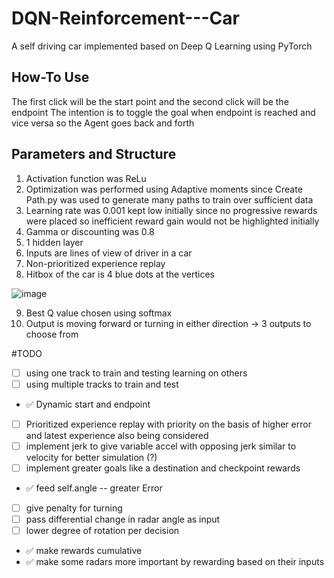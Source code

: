# DQN-Reinforcement---Car
A self driving car implemented based on Deep Q Learning using PyTorch

## How-To Use
The first click will be the start point and the second click will be the endpoint
The intention is to toggle the goal when endpoint is reached and vice versa so the Agent goes back and forth

## Parameters and Structure
1. Activation function was ReLu
2. Optimization was performed using Adaptive moments since Create Path.py was used to generate many paths to train over sufficient data
3. Learning rate was 0.001 kept low initially since no progressive rewards were placed so inefficient reward gain would not be highlighted initially
4. Gamma or discounting was 0.8
5. 1 hidden layer
6. Inputs are lines of view of driver in a car
7. Non-prioritized experience replay
8. Hitbox of the car is 4 blue dots at the vertices



![image](https://github.com/Saahir999/DQN-Reinforcement---Car/assets/77979559/a83a2983-d972-477d-9639-a0958d4b4c95)



9. Best Q value chosen using softmax
10. Output is moving forward or turning in either direction -> 3 outputs to choose from

#TODO
 - [ ] using one track to train and testing learning on others
 - [ ] using multiple tracks to train and test
 - ✅ Dynamic start and endpoint
 - [ ] Prioritized experience replay with priority on the basis of higher error and latest experience also being considered
 - [ ] implement jerk to give variable accel with opposing jerk similar to velocity for better simulation (?)
 - [ ] implement greater goals like a destination and checkpoint rewards
 - ✅ feed self.angle -- greater Error
 - [ ] give penalty for turning 
 - [ ] pass differential change in radar angle as input
 - [ ] lower degree of rotation per decision
 - ✅ make rewards cumulative
 - ✅ make some radars more important by rewarding based on their inputs

